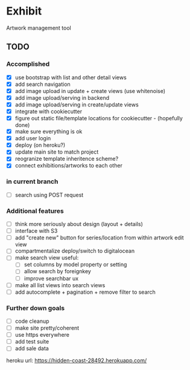 # Exhibit

Artwork management tool

## TODO

### Accomplished

- [X] use bootstrap with list and other detail views
- [X] add search navigation
- [X] add image upload in update + create views (use whitenoise)
- [X] add image upload/serving in backend
- [X] add image upload/serving in create/update views
- [X] integrate with cookiecutter
- [X] figure out static file/template locations for cookiecutter - (hopefully done)
- [X] make sure everything is ok
- [X] add user login
- [X] deploy (on heroku?)
- [X] update main site to match project
- [X] reogranize template inheritence scheme?
- [X] connect exhibitions/artworks to each other

### in current branch

- [ ] search using POST request

### Additional features

- [ ] think more seriously about design (layout + details)
- [ ] interface with S3
- [ ] add "create new" button for series/location from within artwork edit view
- [ ] compartmentalize deploy/switch to digitalocean
- [ ] make search view useful:
  - [ ] set columns by model property or setting 
  - [ ] allow search by foreignkey
  - [ ] improve searchbar ux
- [ ] make all list views into search views
- [ ] add autocomplete + pagination + remove filter to search

### Further down goals

- [ ] code cleanup
- [ ] make site pretty/coherent
- [ ] use https everywhere
- [ ] add test suite
- [ ] add sale data

heroku url: <https://hidden-coast-28492.herokuapp.com/>
